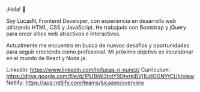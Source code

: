 ¡Hola! 👋

Soy LucasN, Frontend Developer, con experiencia en desarrollo web utilizando HTML, CSS y JavaScript. He trabajado con Bootstrap y jQuery para crear sitios web atractivos e interactivos.

Actualmente me encuentro en busca de nuevos desafíos y oportunidades para seguir creciendo como profesional. Mi próximo objetivo es incursionar en el mundo de React y Node.js.

Linkedin: https://www.linkedin.com/in/lucas-n-nunez/
Curriculum: https://drive.google.com/file/d/1PU1hW3totY9DtyrkjBVj1LcIOGNYtCUh/view
Netlify: https://app.netlify.com/teams/lucaasn/overview


